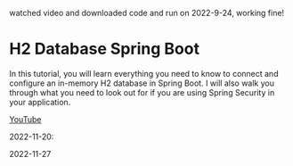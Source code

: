 watched video and downloaded code and run on 2022-9-24, working fine!

# H2 Database Spring Boot 

In this tutorial, you will learn everything you need to know to connect and configure an in-memory H2 database in Spring Boot. I will also walk you through what you need to look out for if you are using Spring Security in your application. 

[YouTube](https://youtu.be/PSrHcCwvfVQ)

2022-11-20: 

[comment]: <> (already ok to run localhost:8080/read;)

[comment]: <> (read file and generate json result and send back to front)

[comment]: <> (next step:)

[comment]: <> (add file and upload to back end for read and process;)

[comment]: <> (add h2 database to save the read file result)

2022-11-27

[comment]: <> (able to run front end angular to load file to folder and read records after process)

[comment]: <> (able to use same file name)

[comment]: <> (able to display records on front end with table)

[comment]: <> (TODO: )

[comment]: <> (multiple files?)

[comment]: <> (save to the database?)

[comment]: <> (add schedule process in addition to switch process?)
